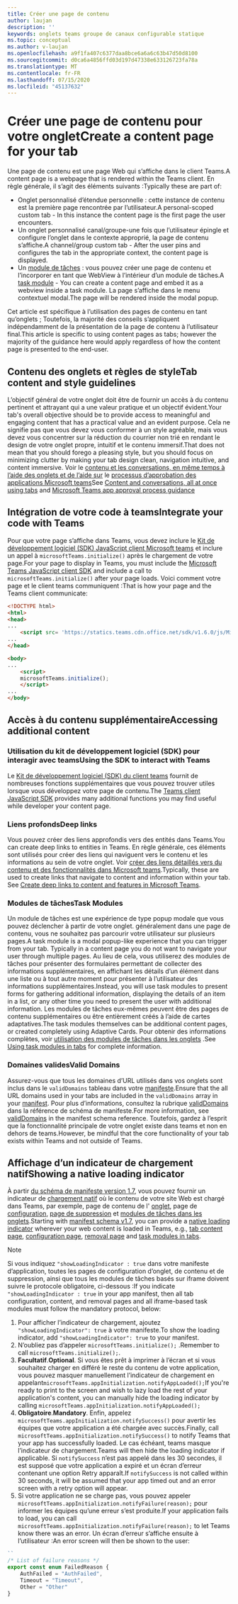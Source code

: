 ```yaml
---
title: Créer une page de contenu
author: laujan
description: ''
keywords: onglets teams groupe de canaux configurable statique
ms.topic: conceptual
ms.author: v-laujan
ms.openlocfilehash: a9f1fa407c6377daa8bce6a6a6c63b47d50d8100
ms.sourcegitcommit: d0ca6a4856ffd03d197d47338e633126723fa78a
ms.translationtype: MT
ms.contentlocale: fr-FR
ms.lasthandoff: 07/15/2020
ms.locfileid: "45137632"
---
```

# <a name="create-a-content-page-for-your-tab"></a><span data-ttu-id="ed43a-103">Créer une page de contenu pour votre onglet</span><span class="sxs-lookup"><span data-stu-id="ed43a-103">Create a content page for your tab</span></span>

<span data-ttu-id="ed43a-104">Une page de contenu est une page Web qui s’affiche dans le client Teams.</span><span class="sxs-lookup"><span data-stu-id="ed43a-104">A content page is a webpage that is rendered within the Teams client.</span></span> <span data-ttu-id="ed43a-105">En règle générale, il s’agit des éléments suivants :</span><span class="sxs-lookup"><span data-stu-id="ed43a-105">Typically these are part of:</span></span>

* <span data-ttu-id="ed43a-106">Onglet personnalisé d’étendue personnelle : cette instance de contenu est la première page rencontrée par l’utilisateur.</span><span class="sxs-lookup"><span data-stu-id="ed43a-106">A personal-scoped custom tab - In this instance the content page is the first page the user encounters.</span></span>
* <span data-ttu-id="ed43a-107">Un onglet personnalisé canal/groupe-une fois que l’utilisateur épingle et configure l’onglet dans le contexte approprié, la page de contenu s’affiche.</span><span class="sxs-lookup"><span data-stu-id="ed43a-107">A channel/group custom tab - After the user pins and configures the tab in the appropriate context, the content page is displayed.</span></span>
* <span data-ttu-id="ed43a-108">Un [module de tâches](~/task-modules-and-cards/what-are-task-modules.md) : vous pouvez créer une page de contenu et l’incorporer en tant que WebView à l’intérieur d’un module de tâches.</span><span class="sxs-lookup"><span data-stu-id="ed43a-108">A [task module](~/task-modules-and-cards/what-are-task-modules.md) - You can create a content page and embed it as a webview inside a task module.</span></span> <span data-ttu-id="ed43a-109">La page s’affiche dans le menu contextuel modal.</span><span class="sxs-lookup"><span data-stu-id="ed43a-109">The page will be rendered inside the modal popup.</span></span>

<span data-ttu-id="ed43a-110">Cet article est spécifique à l’utilisation des pages de contenu en tant qu’onglets ; Toutefois, la majorité des conseils s’appliquent indépendamment de la présentation de la page de contenu à l’utilisateur final.</span><span class="sxs-lookup"><span data-stu-id="ed43a-110">This article is specific to using content pages as tabs; however the majority of the guidance here would apply regardless of how the content page is presented to the end-user.</span></span>

## <a name="tab-content-and-style-guidelines"></a><span data-ttu-id="ed43a-111">Contenu des onglets et règles de style</span><span class="sxs-lookup"><span data-stu-id="ed43a-111">Tab content and style guidelines</span></span>

<span data-ttu-id="ed43a-112">L’objectif général de votre onglet doit être de fournir un accès à du contenu pertinent et attrayant qui a une valeur pratique et un objectif évident.</span><span class="sxs-lookup"><span data-stu-id="ed43a-112">Your tab's overall objective should be to provide access to meaningful and engaging content that has a practical value and an evident purpose.</span></span> <span data-ttu-id="ed43a-113">Cela ne signifie pas que vous devez vous conformer à un style agréable, mais vous devez vous concentrer sur la réduction du courrier non trié en rendant le design de votre onglet propre, intuitif et le contenu immersif.</span><span class="sxs-lookup"><span data-stu-id="ed43a-113">That does not mean that you should forego a pleasing style, but you should focus on minimizing clutter by making your tab design clean, navigation intuitive, and content immersive.</span></span> <span data-ttu-id="ed43a-114">Voir le [contenu et les conversations, en même temps à l’aide des onglets et de l’aide sur](~/tabs/design/tabs.md) le [processus d’approbation des applications Microsoft teams](~/concepts/deploy-and-publish/appsource/prepare/frequently-failed-cases.md)</span><span class="sxs-lookup"><span data-stu-id="ed43a-114">See [Content and conversations, all at once using tabs](~/tabs/design/tabs.md) and [Microsoft Teams app approval process guidance](~/concepts/deploy-and-publish/appsource/prepare/frequently-failed-cases.md)</span></span>

## <a name="integrate-your-code-with-teams"></a><span data-ttu-id="ed43a-115">Intégration de votre code à teams</span><span class="sxs-lookup"><span data-stu-id="ed43a-115">Integrate your code with Teams</span></span>

<span data-ttu-id="ed43a-116">Pour que votre page s’affiche dans Teams, vous devez inclure le [Kit de développement logiciel (SDK) JavaScript client Microsoft teams](/javascript/api/overview/msteams-client?view=msteams-client-js-latest) et inclure un appel à `microsoftTeams.initialize()` après le chargement de votre page.</span><span class="sxs-lookup"><span data-stu-id="ed43a-116">For your page to display in Teams, you must include the [Microsoft Teams JavaScript client SDK](/javascript/api/overview/msteams-client?view=msteams-client-js-latest) and include a call to `microsoftTeams.initialize()` after your page loads.</span></span> <span data-ttu-id="ed43a-117">Voici comment votre page et le client teams communiquent :</span><span class="sxs-lookup"><span data-stu-id="ed43a-117">That is how your page and the Teams client communicate:</span></span>

```html
<!DOCTYPE html>
<html>
<head>
...
    <script src= 'https://statics.teams.cdn.office.net/sdk/v1.6.0/js/MicrosoftTeams.min.js'></script>
...
</head>

<body>
...
    <script>
    microsoftTeams.initialize();
    </script>
...
</body>
```

## <a name="accessing-additional-content"></a><span data-ttu-id="ed43a-118">Accès à du contenu supplémentaire</span><span class="sxs-lookup"><span data-stu-id="ed43a-118">Accessing additional content</span></span>

### <a name="using-the-sdk-to-interact-with-teams"></a><span data-ttu-id="ed43a-119">Utilisation du kit de développement logiciel (SDK) pour interagir avec teams</span><span class="sxs-lookup"><span data-stu-id="ed43a-119">Using the SDK to interact with Teams</span></span>

<span data-ttu-id="ed43a-120">Le [Kit de développement logiciel (SDK) du client teams](~/tabs/how-to/using-teams-client-sdk.md) fournit de nombreuses fonctions supplémentaires que vous pouvez trouver utiles lorsque vous développez votre page de contenu.</span><span class="sxs-lookup"><span data-stu-id="ed43a-120">The [Teams client JavaScript SDK](~/tabs/how-to/using-teams-client-sdk.md) provides many additional functions you may find useful while developer your content page.</span></span>

### <a name="deep-links"></a><span data-ttu-id="ed43a-121">Liens profonds</span><span class="sxs-lookup"><span data-stu-id="ed43a-121">Deep links</span></span>

<span data-ttu-id="ed43a-122">Vous pouvez créer des liens approfondis vers des entités dans Teams.</span><span class="sxs-lookup"><span data-stu-id="ed43a-122">You can create deep links to entities in Teams.</span></span> <span data-ttu-id="ed43a-123">En règle générale, ces éléments sont utilisés pour créer des liens qui naviguent vers le contenu et les informations au sein de votre onglet. Voir [créer des liens détaillés vers du contenu et des fonctionnalités dans Microsoft teams](~/concepts/build-and-test/deep-links.md).</span><span class="sxs-lookup"><span data-stu-id="ed43a-123">Typically, these are used to create links that navigate to content and information within your tab. See [Create deep links to content and features in Microsoft Teams](~/concepts/build-and-test/deep-links.md).</span></span>

### <a name="task-modules"></a><span data-ttu-id="ed43a-124">Modules de tâches</span><span class="sxs-lookup"><span data-stu-id="ed43a-124">Task Modules</span></span>

<span data-ttu-id="ed43a-125">Un module de tâches est une expérience de type popup modale que vous pouvez déclencher à partir de votre onglet. généralement dans une page de contenu, vous ne souhaitez pas parcourir votre utilisateur sur plusieurs pages.</span><span class="sxs-lookup"><span data-stu-id="ed43a-125">A task module is a modal popup-like experience that you can trigger from your tab. Typically in a content page you do not want to navigate your user through multiple pages.</span></span> <span data-ttu-id="ed43a-126">Au lieu de cela, vous utiliserez des modules de tâches pour présenter des formulaires permettant de collecter des informations supplémentaires, en affichant les détails d’un élément dans une liste ou à tout autre moment pour présenter à l’utilisateur des informations supplémentaires.</span><span class="sxs-lookup"><span data-stu-id="ed43a-126">Instead, you will use task modules to present forms for gathering additional information, displaying the details of an item in a list, or any other time you need to present the user with additional information.</span></span> <span data-ttu-id="ed43a-127">Les modules de tâches eux-mêmes peuvent être des pages de contenu supplémentaires ou être entièrement créés à l’aide de cartes adaptatives.</span><span class="sxs-lookup"><span data-stu-id="ed43a-127">The task modules themselves can be additional content pages, or created completely using Adaptive Cards.</span></span> <span data-ttu-id="ed43a-128">Pour obtenir des informations complètes, voir [utilisation des modules de tâches dans les onglets](~/task-modules-and-cards/task-modules/task-modules-tabs.md) .</span><span class="sxs-lookup"><span data-stu-id="ed43a-128">See [Using task modules in tabs](~/task-modules-and-cards/task-modules/task-modules-tabs.md) for complete information.</span></span>

### <a name="valid-domains"></a><span data-ttu-id="ed43a-129">Domaines valides</span><span class="sxs-lookup"><span data-stu-id="ed43a-129">Valid Domains</span></span>

<span data-ttu-id="ed43a-130">Assurez-vous que tous les domaines d’URL utilisés dans vos onglets sont inclus dans le `validDomains` tableau dans votre [manifeste](~/concepts/build-and-test/apps-package.md).</span><span class="sxs-lookup"><span data-stu-id="ed43a-130">Ensure that the all URL domains used in your tabs are included in the `validDomains` array in your [manifest](~/concepts/build-and-test/apps-package.md).</span></span> <span data-ttu-id="ed43a-131">Pour plus d’informations, consultez la rubrique [validDomains](~/resources/schema/manifest-schema.md#validdomains) dans la référence de schéma de manifeste.</span><span class="sxs-lookup"><span data-stu-id="ed43a-131">For more information, see [validDomains](~/resources/schema/manifest-schema.md#validdomains) in the manifest schema reference.</span></span> <span data-ttu-id="ed43a-132">Toutefois, gardez à l’esprit que la fonctionnalité principale de votre onglet existe dans teams et non en dehors de teams.</span><span class="sxs-lookup"><span data-stu-id="ed43a-132">However, be mindful that the core functionality of your tab exists within Teams and not outside of Teams.</span></span>

## <a name="showing-a-native-loading-indicator"></a><span data-ttu-id="ed43a-133">Affichage d’un indicateur de chargement natif</span><span class="sxs-lookup"><span data-stu-id="ed43a-133">Showing a native loading indicator</span></span>

<span data-ttu-id="ed43a-134">À partir [du schéma de manifeste version 1.7](../../../resources/schema/manifest-schema.md), vous pouvez fournir un indicateur de [chargement natif](../../../resources/schema/manifest-schema.md#showloadingindicator) où le contenu de votre site Web est chargé dans Teams, par exemple, page de contenu de l' [onglet](#integrate-your-code-with-teams), page de [configuration](configuration-page.md), [page de suppression](removal-page.md) et [modules de tâches dans les onglets](../../../task-modules-and-cards/task-modules/task-modules-tabs.md).</span><span class="sxs-lookup"><span data-stu-id="ed43a-134">Starting with [manifest schema v1.7](../../../resources/schema/manifest-schema.md), you can provide a [native loading indicator](../../../resources/schema/manifest-schema.md#showloadingindicator) wherever your web content is loaded in Teams, e.g., [tab content page](#integrate-your-code-with-teams), [configuration page](configuration-page.md), [removal page](removal-page.md) and [task modules in tabs](../../../task-modules-and-cards/task-modules/task-modules-tabs.md).</span></span>

> [!NOTE]
> <span data-ttu-id="ed43a-135">Si vous indiquez `"showLoadingIndicator : true` dans votre manifeste d’application, toutes les pages de configuration d’onglet, de contenu et de suppression, ainsi que tous les modules de tâches basés sur iframe doivent suivre le protocole obligatoire, ci-dessous :</span><span class="sxs-lookup"><span data-stu-id="ed43a-135">If you indicate  `"showLoadingIndicator : true`  in your app manifest, then all tab configuration, content, and removal pages and all iframe-based task modules must follow the mandatory protocol, below:</span></span>

1. <span data-ttu-id="ed43a-136">Pour afficher l’indicateur de chargement, ajoutez `"showLoadingIndicator": true` à votre manifeste.</span><span class="sxs-lookup"><span data-stu-id="ed43a-136">To show the loading indicator, add `"showLoadingIndicator": true` to your manifest.</span></span> 
2. <span data-ttu-id="ed43a-137">N’oubliez pas d’appeler `microsoftTeams.initialize();` .</span><span class="sxs-lookup"><span data-stu-id="ed43a-137">Remember to call `microsoftTeams.initialize();`.</span></span>
3. <span data-ttu-id="ed43a-138">**Facultatif**.</span><span class="sxs-lookup"><span data-stu-id="ed43a-138">**Optional**.</span></span> <span data-ttu-id="ed43a-139">Si vous êtes prêt à imprimer à l’écran et si vous souhaitez charger en différé le reste du contenu de votre application, vous pouvez masquer manuellement l’indicateur de chargement en appelant`microsoftTeams.appInitialization.notifyAppLoaded();`</span><span class="sxs-lookup"><span data-stu-id="ed43a-139">If you're ready to print to the screen and wish to lazy load the rest of your application's content, you can manually hide the loading indicator by calling `microsoftTeams.appInitialization.notifyAppLoaded();`</span></span>
4. <span data-ttu-id="ed43a-140">**Obligatoire**.</span><span class="sxs-lookup"><span data-stu-id="ed43a-140">**Mandatory**.</span></span> <span data-ttu-id="ed43a-141">Enfin, appelez `microsoftTeams.appInitialization.notifySuccess()` pour avertir les équipes que votre application a été chargée avec succès.</span><span class="sxs-lookup"><span data-stu-id="ed43a-141">Finally, call `microsoftTeams.appInitialization.notifySuccess()` to notify Teams that your app has successfully loaded.</span></span> <span data-ttu-id="ed43a-142">Le cas échéant, teams masque l’indicateur de chargement.</span><span class="sxs-lookup"><span data-stu-id="ed43a-142">Teams will then hide the loading indicator if applicable.</span></span> <span data-ttu-id="ed43a-143">Si `notifySuccess` n’est pas appelé dans les 30 secondes, il est supposé que votre application a expiré et un écran d’erreur contenant une option Retry apparaît.</span><span class="sxs-lookup"><span data-stu-id="ed43a-143">If  `notifySuccess`  is not called within 30 seconds, it will be assumed that your app timed out and an error screen with a retry option will appear.</span></span>
5. <span data-ttu-id="ed43a-144">Si votre application ne se charge pas, vous pouvez appeler `microsoftTeams.appInitialization.notifyFailure(reason);` pour informer les équipes qu’une erreur s’est produite.</span><span class="sxs-lookup"><span data-stu-id="ed43a-144">If your application fails to load, you can call `microsoftTeams.appInitialization.notifyFailure(reason);` to let Teams know there was an error.</span></span> <span data-ttu-id="ed43a-145">Un écran d’erreur s’affiche ensuite à l’utilisateur :</span><span class="sxs-lookup"><span data-stu-id="ed43a-145">An error screen will then be shown to the user:</span></span>

```typescript
``
/* List of failure reasons */
export const enum FailedReason {
    AuthFailed = "AuthFailed",
    Timeout = "Timeout",
    Other = "Other"
}
```
>